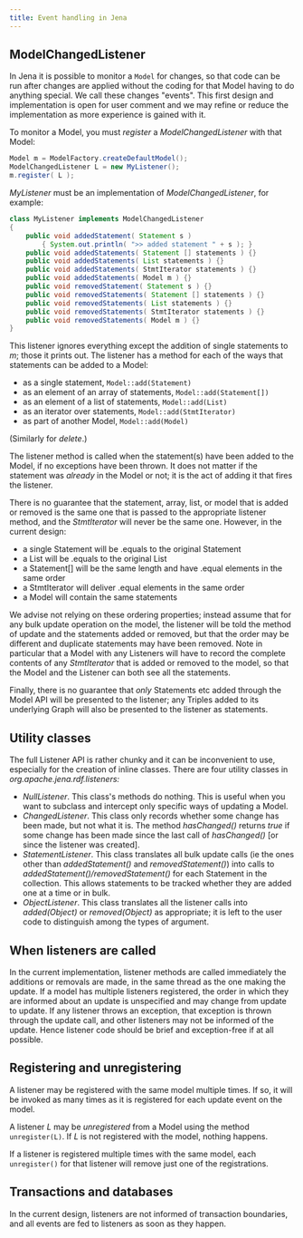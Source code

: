 ```yaml
---
title: Event handling in Jena
---
```


## ModelChangedListener

In Jena it is possible to monitor a `Model` for changes, so that
code can be run after changes are applied without the coding for
that Model having to do anything special. We call these changes
"events". This first
design and implementation is open for user comment and we may
refine or reduce the implementation as more experience is gained with
it.

To monitor a Model, you must *register* a *ModelChangedListener*
with that Model:

```java
Model m = ModelFactory.createDefaultModel();
ModelChangedListener L = new MyListener();
m.register( L );
```

*MyListener* must be an implementation of *ModelChangedListener*,
for example:

```java
class MyListener implements ModelChangedListener
{
    public void addedStatement( Statement s )
        { System.out.println( ">> added statement " + s ); }
    public void addedStatements( Statement [] statements ) {}
    public void addedStatements( List statements ) {}
    public void addedStatements( StmtIterator statements ) {}
    public void addedStatements( Model m ) {}
    public void removedStatement( Statement s ) {}
    public void removedStatements( Statement [] statements ) {}
    public void removedStatements( List statements ) {}
    public void removedStatements( StmtIterator statements ) {}
    public void removedStatements( Model m ) {}
}
```

This listener ignores everything except the addition of single
statements to *m*; those it prints out. The listener has a method
for each of the ways that statements can be added to a Model:

-   as a single statement, `Model::add(Statement)`
-   as an element of an array of statements,
    `Model::add(Statement[])`
-   as an element of a list of statements, `Model::add(List)`
-   as an iterator over statements, `Model::add(StmtIterator)`
-   as part of another Model, `Model::add(Model)`

(Similarly for *delete*.)

The listener method is called when the statement(s) have been added
to the Model, if no exceptions have been thrown. It does not matter
if the statement was *already* in the Model or not; it is the act
of adding it that fires the listener.

There is no guarantee that the statement, array, list, or model
that is added or removed is the same one that is passed to the
appropriate listener method, and the *StmtIterator* will never be
the same one. However, in the current design:

-   a single Statement will be .equals to the original Statement
-   a List will be .equals to the original List
-   a Statement[] will be the same length and have .equal elements
    in the same order
-   a StmtIterator will deliver .equal elements in the same order
-   a Model will contain the same statements

We advise not relying on these ordering properties; instead assume
that for any bulk update operation on the model, the listener will
be told the method of update and the statements added or removed,
but that the order may be different and duplicate statements may
have been removed.
Note in particular that a Model with any Listeners will have to
record the complete contents of any *StmtIterator* that is added or
removed to the model, so that the Model and the Listener can both
see all the statements.

Finally, there is no guarantee that *only* Statements etc added
through the Model API will be presented to the listener; any
Triples added to its underlying Graph will also be presented to the
listener as statements.

## Utility classes

The full Listener API is rather chunky and it can be inconvenient
to use, especially for the creation of inline classes. There are
four utility classes in *org.apache.jena.rdf.listeners:*

-   *NullListener*. This class's methods do nothing. This is useful
    when you want to subclass and intercept only specific ways of
    updating a Model.
-   *ChangedListener*. This class only records whether some change
    has been made, but not what it is. The method *hasChanged()*
    returns *true* if some change has been made since the last call of
    *hasChanged()* [or since the listener was created].
-   *StatementListener*. This class translates all bulk update
    calls (ie the ones other than *addedStatement()* and
    *removedStatement()*) into calls to
    *addedStatement()/removedStatement()* for each Statement in the
    collection. This allows statements to be tracked whether they are
    added one at a time or in bulk.
-   *ObjectListener*. This class translates all the listener calls
    into *added(Object)* or *removed(Object)* as appropriate; it is
    left to the user code to distinguish among the types of argument.

## When listeners are called

In the current implementation, listener methods are called
immediately the additions or removals are made, in the same thread
as the one making the update. If a model has multiple listeners
registered, the order in which they are informed about an update is
unspecified and may change from update to update. If any listener
throws an exception, that exception is thrown through the update
call, and other listeners may not be informed of the update.
Hence listener code should be brief and exception-free if at all
possible.

## Registering and unregistering

A listener may be registered with the same model multiple times. If
so, it will be invoked as many times as it is registered for each
update event on the model.

A listener *L* may be *unregistered* from a Model using the method
`unregister(L)`. If *L* is not registered with the model, nothing
happens.

If a listener is registered multiple times with the same model,
each `unregister()` for that listener will remove just one of the
registrations.

## Transactions and databases

In the current design, listeners are not informed of transaction
boundaries, and all events are fed to listeners as soon as they
happen.
